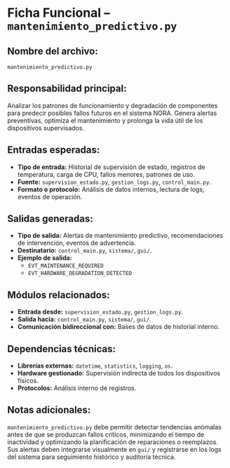 # Ficha Funcional – `mantenimiento_predictivo.py`

## Nombre del archivo:
`mantenimiento_predictivo.py`

## Responsabilidad principal:
Analizar los patrones de funcionamiento y degradación de componentes para predecir posibles fallos futuros en el sistema NORA. Genera alertas preventivas, optimiza el mantenimiento y prolonga la vida útil de los dispositivos supervisados.

## Entradas esperadas:
- **Tipo de entrada:** Historial de supervisión de estado, registros de temperatura, carga de CPU, fallos menores, patrones de uso.
- **Fuente:** `supervision_estado.py`, `gestion_logs.py`, `control_main.py`.
- **Formato o protocolo:** Análisis de datos internos, lectura de logs, eventos de operación.

## Salidas generadas:
- **Tipo de salida:** Alertas de mantenimiento predictivo, recomendaciones de intervención, eventos de advertencia.
- **Destinatario:** `control_main.py`, `sistema/`, `gui/`.
- **Ejemplo de salida:**
  - `EVT_MAINTENANCE_REQUIRED`
  - `EVT_HARDWARE_DEGRADATION_DETECTED`

## Módulos relacionados:
- **Entrada desde:** `supervision_estado.py`, `gestion_logs.py`.
- **Salida hacia:** `control_main.py`, `sistema/`, `gui/`.
- **Comunicación bidireccional con:** Bases de datos de historial interno.

## Dependencias técnicas:
- **Librerías externas:** `datetime`, `statistics`, `logging`, `os`.
- **Hardware gestionado:** Supervisión indirecta de todos los dispositivos físicos.
- **Protocolos:** Análisis interno de registros.

## Notas adicionales:
`mantenimiento_predictivo.py` debe permitir detectar tendencias anómalas antes de que se produzcan fallos críticos, minimizando el tiempo de inactividad y optimizando la planificación de reparaciones o reemplazos. Sus alertas deben integrarse visualmente en `gui/` y registrarse en los logs del sistema para seguimiento histórico y auditoría técnica.